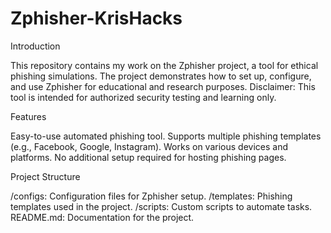 # Zphisher-KrisHacks
Introduction

This repository contains my work on the Zphisher project, a tool for ethical phishing simulations. 
The project demonstrates how to set up, configure, and use Zphisher for educational and research purposes. 
Disclaimer: This tool is intended for authorized security testing and learning only.

Features

Easy-to-use automated phishing tool.
Supports multiple phishing templates (e.g., Facebook, Google, Instagram).
Works on various devices and platforms.
No additional setup required for hosting phishing pages.

Project Structure

/configs: Configuration files for Zphisher setup.
/templates: Phishing templates used in the project.
/scripts: Custom scripts to automate tasks.
README.md: Documentation for the project.

